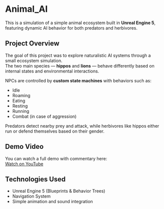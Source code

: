 #  Animal_AI

This is a simulation of a simple animal ecosystem built in **Unreal Engine 5**, featuring dynamic AI behavior for both predators and herbivores.

##  Project Overview

The goal of this project was to explore naturalistic AI systems through a small ecosystem simulation.  
The two main species — **hippos** and **lions** — behave differently based on internal states and environmental interactions.

NPCs are controlled by **custom state machines** with behaviors such as:

- Idle
- Roaming
- Eating
- Resting
- Running
- Combat (in case of aggression)

Predators detect nearby prey and attack, while herbivores like hippos either run or defend themselves based on their gender.

##  Demo Video

You can watch a full demo with commentary here:  
 [Watch on YouTube](https://youtu.be/48MnfT_FySk)

##  Technologies Used

- Unreal Engine 5 (Blueprints & Behavior Trees)
- Navigation System
- Simple animation and sound integration
